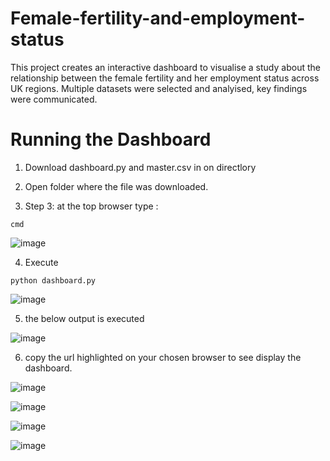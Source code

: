 # Female-fertility-and-employment-status
This project creates an interactive dashboard to visualise a study about the relationship between the female fertility and her employment status across UK regions. Multiple datasets were selected and analyised, key findings were communicated.


# Running the Dashboard
1) Download dashboard.py and  master.csv in on directlory

2) Open folder where the file was downloaded.

3) Step 3: at the top browser type :
```
cmd
```
![image](https://user-images.githubusercontent.com/57564713/185801227-6c8f5824-89a0-44a1-8bcb-6486cfba828b.png)


4) Execute 
```
python dashboard.py
```
![image](https://user-images.githubusercontent.com/57564713/185801170-f882f9df-43de-43fa-9899-e42f80ea12cf.png)




5) the below output is executed

![image](https://user-images.githubusercontent.com/57564713/185801264-f0cb8fcd-711e-47f2-9237-d11e61c1955c.png)




6) copy the url highlighted on your chosen browser to see display the dashboard.

![image](https://user-images.githubusercontent.com/57564713/185801678-a75236d1-5cc5-4593-8147-d4a51281e2fb.png)



![image](https://user-images.githubusercontent.com/57564713/185801585-c5bd1a6f-02e5-4348-a536-a3145572144c.png)



![image](https://user-images.githubusercontent.com/57564713/185801590-7c6831ef-a8ec-4bc6-a0a9-1b5e06f1f07b.png)


![image](https://user-images.githubusercontent.com/57564713/185801597-52571ce6-de01-4311-9205-3ec091318df6.png)



 
 


 
 

 


